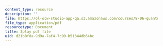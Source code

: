 ```yaml
---
content_type: resource
description: ''
file: https://ol-ocw-studio-app-qa.s3.amazonaws.com/courses/8-06-quantum-physics-iii-spring-2018/d21b8fda9d9a7af47c99b51344db64bc_eRFQL3o4DO4.pdf
file_type: application/pdf
resourcetype: Document
title: 3play pdf file
uid: d21b8fda-9d9a-7af4-7c99-b51344db64bc
---
```

